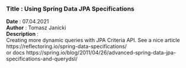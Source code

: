 <h3><b>Title</b> : Using Spring Data JPA Specifications </h3>
<b>Date</b> : 07.04.2021  <br>
<b>Author</b> : Tomasz Janicki  <br>
<b>Description</b> : <br>
Creating more dynamic queries with JPA Criteria API. See a nice
article https://reflectoring.io/spring-data-specifications/  <br>
or docs https://spring.io/blog/2011/04/26/advanced-spring-data-jpa-specifications-and-querydsl/